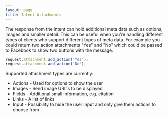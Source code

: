 ```yaml
---
layout: page
title: Intent Attachments
---
```


The response from the intent can hold additional meta data such as options, images and smaller detail. This can be useful when you're handling different types of clients who support different types of meta data. For example you could return two action attachments "Yes" and "No" which could be passed to Facebook to show two buttons with the message.

~~~javascript
request.attachment.add_action('Yes');
request.attachment.add_action('No');
~~~


Supported attachment types are currently:

* Actions - Used for options to show the user
* Images - Send image URL's to be displayed
* Fields - Additional small information, e.g. citation
* Links - A list of links
* Input - Possibility to hide the user input and only give them actions to choose from